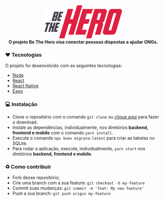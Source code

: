 <h4 align="center">
  <img src="/frontend/src/assets/logo.svg" width="250px" /><br />
  O projeto Be The Hero visa conectar pessoas dispostas a ajudar ONGs.
</h4>

### ❤ Tecnologias
O projeto foi desenvolvido com as seguintes tecnologias:
- [Node](https://nodejs.org/)
- [React](https://reactjs.org/)
- [React Native](https://reactnative.dev/)
- [Expo](https://expo.io/)

### 💻 Instalação
- Clone o repositório com o comando `git clone` ou <a href="https://github.com/ranyery/semana-omnistack-11/archive/master.zip">clique aqui</a> para fazer o download.<br>
- Instale as dependências, individualmente, nos diretórios <b>backend, frontend e mobile</b> com o comando `yarn install`.<br>
- Execute o comando `npx knex migrate:latest` para criar as tabelas no SQLite.<br>
- Para rodar a aplicação, execute, individualmente, `yarn start` nos diretórios <b>backend, frontend e mobile</b>.

### ♻ Como contribuir
- Fork desse repositório;
- Crie uma branch com a sua feature: `git checkout -b my-feature`
- Commit suas mudanças: `git commit -m 'feat: My new feature'`
- Push a sua branch: `git push origin my-feature`

